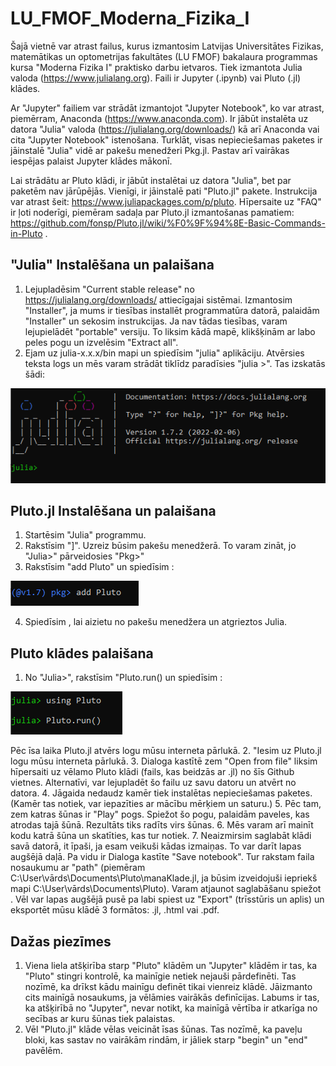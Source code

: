 # LU_FMOF_Moderna_Fizika_I

Šajā vietnē var atrast failus, kurus izmantosim Latvijas Universitātes Fizikas, matemātikas un optometrijas fakultātes (LU FMOF) bakalaura programmas kursa "Moderna Fizika I" praktisko darbu ietvaros. Tiek izmantota Julia valoda (https://www.julialang.org). Faili ir Jupyter (.ipynb) vai Pluto (.jl) klādes. 

Ar "Jupyter" failiem var strādāt izmantojot "Jupyter Notebook", ko var atrast, piemērram, Anaconda (https://www.anaconda.com). Ir jābūt instalēta uz datora "Julia" valoda (https://julialang.org/downloads/) kā arī Anaconda vai cita "Jupyter Notebook" istenošana.  Turklāt, visas nepieciešamas paketes ir jāinstalē "Julia" vidē ar pakešu menedžeri Pkg.jl. Pastav arī vairākas iespējas palaist Jupyter klādes mākonī.  

Lai strādātu ar Pluto klādi, ir jābūt instalētai uz datora "Julia", bet par paketēm nav jārūpējās. Vienīgi, ir jāinstalē pati "Pluto.jl" pakete. Instrukcija var atrast šeit: https://www.juliapackages.com/p/pluto. Hīpersaite uz "FAQ" ir ļoti noderīgi, piemēram sadaļa par Pluto.jl izmantošanas pamatiem: https://github.com/fonsp/Pluto.jl/wiki/%F0%9F%94%8E-Basic-Commands-in-Pluto  .  

## "Julia" Instalēšana un palaišana
1. Lejupladēsim "Current stable release" no https://julialang.org/downloads/ attiecīgajai sistēmai. Izmantosim "Installer", ja mums ir tiesības installēt programmatūra datorā, palaidām "Installer" un sekosim instrukcijas. Ja nav tādas tiesības, varam lejupielādēt "portable" versiju. To liksim kādā mapē, klikšķinām ar labo peles pogu un izvelēsim "Extract all". 
2. Ejam uz julia-x.x.x/bin mapi un spiedīsim "julia" aplikāciju. Atvērsies teksta logs un mēs varam strādāt tiklīdz paradīsies "julia >". Tas izskatās šādi:

![This is an image](/assets/images/Julia-startup.PNG)

## Pluto.jl Instalēšana un palaišana
1. Startēsim "Julia" programmu.
2. Rakstīsim "]". Uzreiz būsim pakešu menedžerā. To varam zināt, jo "Julia>" pārveidosies "Pkg>"
3. Rakstīsim "add Pluto" un spiedīsim <ENTER>:
  
![add_Pluto](/assets/images/add_Pluto.PNG)
  
4. Spiedīsim <BACKSPACE>, lai aizietu no pakešu menedžera un atgrieztos Julia. 
  
## Pluto klādes palaišana
1. No "Julia>", rakstīsim "Pluto.run() un spiedīsim <ENTER>:
  
![Pluto_run](/assets/images/Pluto_run.PNG)

Pēc īsa laika Pluto.jl atvērs logu mūsu interneta pārlukā.
2. "Iesim uz Pluto.jl logu mūsu interneta pārlukā.
3. Dialoga kastītē zem "Open from file" liksim hīpersaiti uz vēlamo Pluto klādi (fails, kas beidzās ar .jl) no šīs Github vietnes. Alternatīvi, var lejupladēt šo failu uz savu datoru un atvērt no datora. 
4. Jāgaida nedaudz kamēr tiek instalētas nepieciešamas paketes. (Kamēr tas notiek, var iepazīties ar mācību mērķiem un saturu.)
5. Pēc tam, zem katras šūnas ir "Play" pogs. Spiežot šo pogu, palaidām paveles, kas atrodas tajā šūnā. Rezultāts tiks radīts virs šūnas. 
6. Mēs varam arī mainīt kodu katrā šūna un skatīties, kas tur notiek.
7. Neaizmirsim saglabāt klādi savā datorā, it īpaši, ja esam veikuši kādas izmaiņas. To var darīt lapas augšējā daļā. Pa vidu ir Dialoga kastīte "Save notebook". Tur rakstam faila nosaukumu ar "path" (piemēram C:\User\vārds\Documents\Pluto\manaKlade.jl, ja būsim izveidojuši iepriekš mapi C:\User\vārds\Documents\Pluto). Varam atjaunot saglabāšanu spiežot <Ctrl-S>. Vēl var lapas augšējā pusē pa labi spiest uz "Export" (trīsstūris un aplis) un eksportēt mūsu klādē 3 formātos: .jl, .html vai .pdf. 
  
## Dažas piezīmes
1. Viena liela atšķirība starp "Pluto" klādēm un "Jupyter" klādēm ir tas, ka "Pluto" stingri kontrolē, ka mainīgie netiek nejauši pārdefinēti. Tas nozīmē, ka drīkst kādu mainīgu definēt tikai vienreiz klādē. Jāizmanto cits mainīgā nosaukums, ja vēlāmies vairākās definīcijas. Labums ir tas, ka atšķirībā no "Jupyter", nevar notikt, ka mainīgā vērtība ir atkarīga no secības ar kuru šūnas tiek palaistas. 
2. Vēl "Pluto.jl" klāde vēlas veicināt īsas šūnas. Tas nozīmē, ka paveļu bloki, kas sastav no vairākām rindām, ir jāliek starp "begin" un "end" pavēlēm.  
